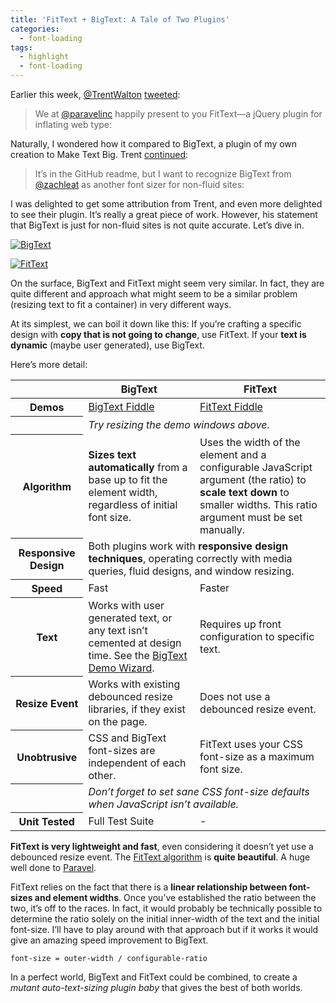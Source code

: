 ```yaml
---
title: 'FitText + BigText: A Tale of Two Plugins'
categories:
  - font-loading
tags:
  - highlight
  - font-loading
---
```


Earlier this week, [@TrentWalton][1] [tweeted][2]:

 [1]: http://twitter.com/trentwalton
 [2]: http://twitter.com/TrentWalton/status/67972022776508416

> We at [@paravelinc][3] happily present to you FitText—a jQuery plugin for inflating web type:

 [3]: http://twitter.com/paravelinc

Naturally, I wondered how it compared to BigText, a plugin of my own creation to Make Text Big. Trent [continued][4]:

 [4]: http://twitter.com/TrentWalton/status/67989004427079682

> It’s in the GitHub readme, but I want to recognize BigText from [@zachleat][5] as another font sizer for non-fluid sites:

 [5]: http://twitter.com/zachleat

I was delighted to get some attribution from Trent, and even more delighted to see their plugin. It’s really a great piece of work. However, his statement that BigText is just for non-fluid sites is not quite accurate. Let’s dive in.

[![][7img]][7]

 [7]: http://www.zachleat.com/web/bigtext-makes-text-big/
 [7img]: /web/wp-content/uploads/2011/05/Screen-shot-2011-05-12-at-11.05.26-PM.png "BigText"

[![][fittextimg]][fittext]

 [fittext]: http://fittextjs.com/
 [fittextimg]: /web/wp-content/uploads/2011/05/Screen-shot-2011-05-12-at-11.10.01-PM.png "FitText"

On the surface, BigText and FitText might seem very similar. In fact, they are quite different and approach what might seem to be a similar problem (resizing text to fit a container) in very different ways.

At its simplest, we can boil it down like this: If you’re crafting a specific design with **copy that is not going to change**, use FitText. If your **text is dynamic** (maybe user generated), use BigText.

Here’s more detail:

<table>
<thead>
<tr>
<th>&#160;</th>
<th>BigText</th>
<th>FitText</th>
</tr>
</thead>
<tbody>
<tr>
<th>Demos</th>
<td><a href="http://jsfiddle.net/zachleat/anJpE/">BigText Fiddle</a></td>
<td><a href="http://jsfiddle.net/zachleat/ExhDC/">FitText Fiddle</a></td>
</tr>
<tr>
<th>&#160;</th>
<td colspan="2"><em>Try resizing the demo windows above.</em></td>
</tr>
<tr>
<th>Algorithm</th>
<td><strong>Sizes text automatically</strong> from a base up to fit the element width, regardless of initial font size.</td>
<td>Uses the width of the element and a configurable JavaScript argument (the ratio) to <strong>scale text down</strong> to smaller widths. This ratio argument must be set manually.</td>
</tr>
<tr>
<th>Responsive Design</th>
<td colspan="2">Both plugins work with <strong>responsive design techniques</strong>, operating correctly with media queries, fluid designs, and window resizing.</td>
</tr>
<tr>
<th>Speed</th>
<td>Fast</td>
<td>Faster</td>
</tr>
<tr>
<th>Text</th>
<td>Works with user generated text, or any text isn&#8217;t cemented at design time. See the <a href="http://www.zachleat.com/bigtext/demo/">BigText Demo Wizard</a>.</td>
<td>Requires up front configuration to specific text.</td>
</tr>
<tr>
<th>Resize Event</th>
<td>Works with existing debounced resize libraries, if they exist on the page.</td>
<td>Does not use a debounced resize event.</td>
</tr>
<tr>
<th>Unobtrusive</th>
<td>CSS and BigText font-sizes are independent of each other.</td>
<td>FitText uses your CSS font-size as a maximum font size.</td>
</tr>
<tr>
<th>&#160;</th>
<td colspan="2"><em>Don&#8217;t forget to set sane CSS font-size defaults when JavaScript isn&#8217;t available.</em></td>
</tr>
<tr>
<th>Unit Tested</th>
<td>Full Test Suite</td>
<td>-</td>
</tr>
</tbody>
</table>


**FitText is very lightweight and fast**, even considering it doesn’t yet use a debounced resize event. The [FitText algorithm][11] is **quite beautiful**. A huge well done to [Paravel][12].

 [8]: http://jsfiddle.net/zachleat/anJpE/
 [9]: http://jsfiddle.net/zachleat/ExhDC/
 [10]: http://www.zachleat.com/bigtext/demo/
 [11]: https://github.com/davatron5000/FitText.js/blob/master/jquery.fittext.js
 [12]: http://paravelinc.com/

FitText relies on the fact that there is a **linear relationship between font-sizes and element widths**. Once you’ve established the ratio between the two, it’s off to the races. In fact, it would probably be technically possible to determine the ratio solely on the initial inner-width of the text and the initial font-size. I’ll have to play around with that approach but if it works it would give an amazing speed improvement to BigText.

`font-size = outer-width / configurable-ratio`

In a perfect world, BigText and FitText could be combined, to create a *mutant auto-text-sizing plugin baby* that gives the best of both worlds.
